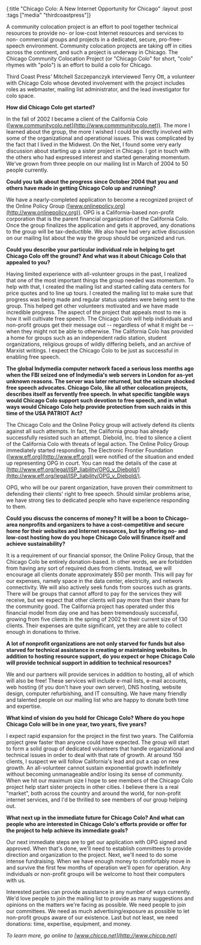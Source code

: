 {:title "Chicago Colo: A New Internet Opportunity for Chicago"
:layout :post
:tags  ["media" "thirdcoastpress"]}

A community colocation project is an effort to pool together technical
resources to provide no- or low-cost Internet resources and services to non-
commercial groups and projects in a dedicated, secure, pro-free-speech
environment. Community colocation projects are taking off in cities across the
continent, and such a project is underway in Chicago. The Chicago Community
Colocation Project (or "Chicago Colo" for short, "colo" rhymes with
"polo") is an effort to build a colo for Chicago.  
  
Third Coast Press' Mitchell Szczepanczyk interviewed Terry Ott, a volunteer
with Chicago Colo whose devoted involvement with the project includes roles as
webmaster, mailing list administrator, and the lead investigator for colo
space.  
  
**How did Chicago Colo get started?**

In the fall of 2002 I became a client of the California Colo
([www.communitycolo.net](http://www.commmunitycolo.net)). The more I
learned about the group, the more I wished I could be directly involved with
some of the organizational and operational issues. This was complicated by the
fact that I lived in the Midwest. On the Net, I found some very early
discussion about starting up a sister project in Chicago. I got in touch with
the others who had expressed interest and started generating momentum. We've
grown from three people on our mailing list in March of 2004 to 50 people
currently.  
  
**Could you talk about the progress since October 2004 that you and others have made in getting Chicago Colo up and running?**   
  
We have a nearly-completed application to become a recognized project of the
Online Policy Group
([www.onlinepolicy.org](http://www.onlinepolicy.org)). OPG is a
California-based non-profit corporation that is the parent financial
organization of the California Colo. Once the group finalizes the application
and gets it approved, any donations to the group will be tax-deductible. We
also have had very active discussion on our mailing list about the way the
group should be organized and run.  
  
**Could you describe your particular individual role in helping to get Chicago Colo off the ground? And what was it about Chicago Colo that appealed to you?**   
  
Having limited experience with all-volunteer groups in the past, I realized
that one of the most important things the group needed was momentum. To help
with that, I created the mailing list and started calling data centers for
price quotes and to line up tours. I created the mailing list to make sure
that progress was being made and regular status updates were being sent to the
group. This helped get other volunteers motivated and we have made incredible
progress. The aspect of the project that appeals most to me is how it will
cultivate free speech. The Chicago Colo will help individuals and non-profit
groups get their message out -- regardless of what it might be -- when they
might not be able to otherwise. The California Colo has provided a home for
groups such as an independent radio station, student organizations, religious
groups of wildly differing beliefs, and an archive of Marxist writings. I
expect the Chicago Colo to be just as successful in enabling free speech.  
  
**The global Indymedia computer network faced a serious loss months ago when the FBI seized one of Indymedia's web servers in London for as-yet unknown reasons. The server was later returned, but the seizure shocked free speech advocates. Chicago Colo, like all other colocation projects, describes itself as fervently free speech. In what specific tangible ways would Chicago Colo support such devotion to free speech, and in what ways would Chicago Colo help provide protection from such raids in this time of the USA PATRIOT Act?**   
  
The Chicago Colo and the Online Policy group will actively defend its clients
against all such attempts. In fact, the California group has already
successfully resisted such an attempt. Diebold, Inc. tried to silence a client
of the California Colo with threats of legal action. The Online Policy Group
immediately started responding. The Electronic Frontier Foundation
([www.eff.org](http://www.eff.org)) were notified of the situation and
ended up representing OPG in court. You can read the details of the case at [http://www.eff.org/legal/ISP_liability/OPG_v_Diebold/](http://www.eff.org/legal/ISP_liability/OPG_v_Diebold/).  
  
OPG, who will be our parent organization, have proven their commitment to
defending their clients' right to free speech. Should similar problems arise,
we have strong ties to dedicated people who have experience responding to
them.  
  
**Could you discuss the concerns of money? It will be a boon to Chicago-area nonprofits and organizers to have a cost-competitive and secure home for their websites and Internet resources, but by offering no- and low-cost hosting how do you hope Chicago Colo will finance itself and achieve sustainability?**   
  
It is a requirement of our financial sponsor, the Online Policy Group, that
the Chicago Colo be entirely donation-based. In other words, we are forbidden
from having any sort of required dues from clients. Instead, we will encourage
all clients donate approximately $50 per month. This will pay for our
expenses, namely space in the data center, electricity, and network
connectivity. We will also actively seek funds from sources such as grants.
There will be groups that cannot afford to pay for the services they will
receive, but we expect that other clients will pay more than their share for
the community good. The California project has operated under this financial
model from day one and has been tremendously successful, growing from five
clients in the spring of 2002 to their current size of 130 clients. Their
expenses are quite significant, yet they are able to collect enough in
donations to thrive.  
  
**A lot of nonprofit organizations are not only starved for funds but also starved for technical assistance in creating or maintaining websites. In addition to hosting resource support, do you expect or hope Chicago Colo will provide technical support in addition to technical resources?**   
  
We and our partners will provide services in addition to hosting, all of which
will also be free! These services will include e-mail lists, e-mail accounts,
web hosting (if you don't have your own server), DNS hosting, website design,
computer refurbishing, and IT consulting. We have many friendly and talented
people on our mailing list who are happy to donate both time and expertise.  
  
**What kind of vision do you hold for Chicago Colo? Where do you hope Chicago Colo will be in one year, two years, five years?**   
  
I expect rapid expansion for the project in the first two years. The
California project grew faster than anyone could have expected. The group will
start to form a solid group of dedicated volunteers that handle organizational
and technical issues in order to deal with that rate of growth. At around 150
clients, I suspect we will follow California's lead and put a cap on new
growth. An all-volunteer cannot sustain exponential growth indefinitely
without becoming unmanageable and/or losing its sense of community. When we
hit our maximum size I hope to see members of the Chicago Colo project help
start sister projects in other cities. I believe there is a real "market",
both across the country and around the world, for non-profit internet
services, and I'd be thrilled to see members of our group helping out.  
  
**What next up in the immediate future for Chicago Colo? And what can people who are interested in Chicago Colo's efforts provide or offer for the project to help achieve its immediate goals?**   
  
Our next immediate steps are to get our application with OPG signed and
approved. When that's done, we'll need to establish committees to provide
direction and organization to the project. Next, we'll need to do some intense
fundraising. When we have enough money to comfortably move in and survive the
first few months of operation we'll open for operation. Any individuals or
non-profit groups will be welcome to host their computers with us.  
  
Interested parties can provide assistance in any number of ways currently.
We'd love people to join the mailing list to provide as many suggestions and
opinions on the matters we're facing as possible. We need people to join our
committees. We need as much advertising/exposure as possible to let non-profit
groups aware of our existence. Last but not least, we need donations: time,
expertise, equipment, and money.  
  
_To learn more, go online to [www.chiccp.net](http://www.chiccp.net)_

